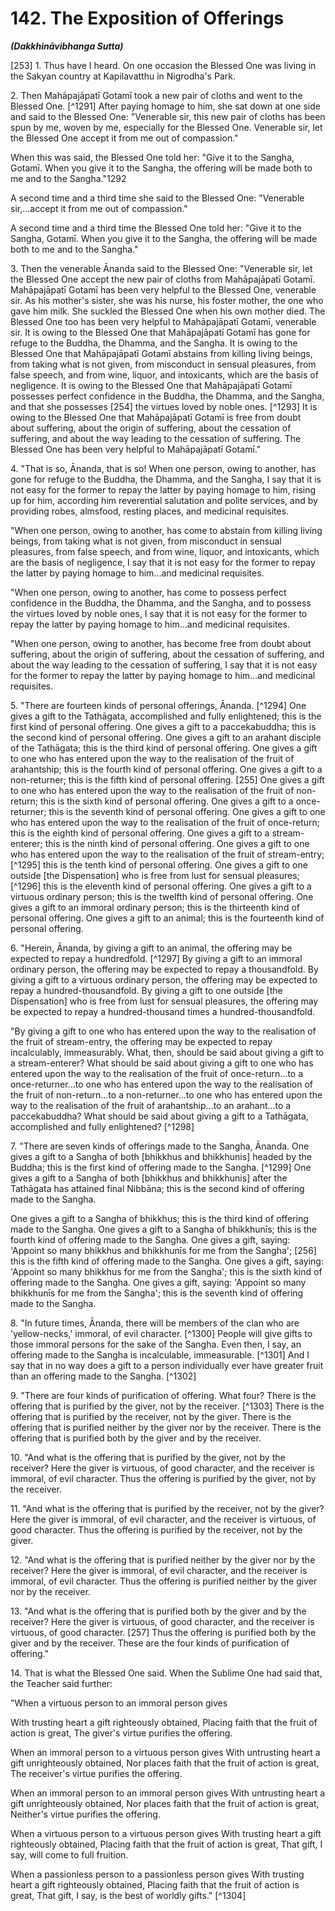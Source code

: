 # 142. The Exposition of Offerings
***(Dakkhināvibhanga Sutta)***

[253] 1. Thus have I heard. On one occasion the Blessed One was living in the Sakyan country at Kapilavatthu in Nigrodha's Park.

2\. Then Mahāpajāpatī Gotamī took a new pair of cloths and went to the Blessed One. [^1291] After paying homage to him, she sat down at one side and said to the Blessed One: "Venerable sir, this new pair of cloths has been spun by me, woven by me, especially for the Blessed One. Venerable sir, let the Blessed One accept it from me out of compassion."

When this was said, the Blessed One told her: "Give it to the Sangha, Gotamī. When you give it to the Sangha, the offering will be made both to me and to the Sangha."1292

A second time and a third time she said to the Blessed One: "Venerable sir,...accept it from me out of compassion."

A second time and a third time the Blessed One told her: "Give it to the Sangha, Gotamī. When you give it to the Sangha, the offering will be made both to me and to the Sangha."

3\. Then the venerable Ānanda said to the Blessed One: "Venerable sir, let the Blessed One accept the new pair of cloths from Mahāpajāpatī Gotamī. Mahāpajāpatī Gotamī has been very helpful to the Blessed One, venerable sir. As his mother's sister, she was his nurse, his foster mother, the one who gave him milk. She suckled the Blessed One when his own mother died. The Blessed One too has been very helpful to Mahāpajāpatī Gotamī, venerable sir. It is owing to the Blessed One that Mahāpajāpatī Gotamī has gone for refuge to the Buddha, the Dhamma, and the Sangha. It is owing to the Blessed One that Mahāpajāpatī Gotamī abstains from killing living beings, from taking what is not given, from misconduct in sensual pleasures, from false speech, and from wine, liquor, and intoxicants, which are the basis of negligence. It is owing to the Blessed One that Mahāpajāpatī Gotamī
possesses perfect confidence in the Buddha, the Dhamma, and the Sangha, and that she possesses [254] the virtues loved by noble ones. [^1293] It is owing to the Blessed One that Mahāpajāpatī Gotamī is free from doubt about suffering, about the origin of suffering, about the cessation of suffering, and about the way leading to the cessation of suffering. The Blessed One has been very helpful to Mahāpajāpatī Gotamī."

4\. "That is so, Ānanda, that is so! When one person, owing to another, has gone for refuge to the Buddha, the Dhamma, and the Sangha, I say that it is not easy for the former to repay the latter by paying homage to him, rising up for him, according him reverential salutation and polite services, and by providing robes, almsfood, resting places, and medicinal requisites.

"When one person, owing to another, has come to abstain from killing living beings, from taking what is not given, from misconduct in sensual pleasures, from false speech, and from wine, liquor, and intoxicants, which are the basis of negligence, I say that it is not easy for the former to repay the latter by paying homage to him...and medicinal requisites.

"When one person, owing to another, has come to possess perfect confidence in the Buddha, the Dhamma, and the Sangha, and to possess the virtues loved by noble ones, I say that it is not easy for the former to repay the latter by paying homage to him...and medicinal requisites.

"When one person, owing to another, has become free from doubt about suffering, about the origin of suffering, about the cessation of suffering, and about the way leading to the cessation of suffering, I say that it is not easy for the former to repay the latter by paying homage to him...and medicinal requisites.

5\. "There are fourteen kinds of personal offerings, Ānanda. [^1294] One gives a gift to the Tathāgata, accomplished and fully enlightened; this is the first kind of personal offering. One gives a gift to a paccekabuddha; this is the second kind of personal offering. One gives a gift to an arahant disciple of the Tathāgata; this is the third kind of personal offering. One gives a gift to one who has entered upon the way to the realisation of the fruit of arahantship; this is the fourth kind of personal offering. One gives a gift to a non-returner; this is the fifth kind of personal offering. [255] One gives a gift to one who has entered upon the way to the realisation of the fruit of non-return; this is the sixth
kind of personal offering. One gives a gift to a once-returner; this is the seventh kind of personal offering. One gives a gift to one who has entered upon the way to the realisation of the fruit of once-return; this is the eighth kind of personal offering. One gives a gift to a stream-enterer; this is the ninth kind of personal offering. One gives a gift to one who has entered upon the way to the realisation of the fruit of stream-entry; [^1295] this is the tenth kind of personal offering. One gives a gift to one outside [the Dispensation] who is free from lust for sensual pleasures; [^1296] this is the eleventh kind of personal offering. One gives a gift to a virtuous ordinary person; this is the twelfth kind of personal offering. One gives a gift to an immoral ordinary person; this is the thirteenth kind of personal offering. One gives a gift to an animal; this is the fourteenth kind of personal offering.

6\. "Herein, Ānanda, by giving a gift to an animal, the offering may be expected to repay a hundredfold. [^1297] By giving a gift to an immoral ordinary person, the offering may be expected to repay a thousandfold. By giving a gift to a virtuous ordinary person, the offering may be expected to repay a hundred-thousandfold. By giving a gift to one outside [the Dispensation] who is free from lust for sensual pleasures, the offering may be expected to repay a hundred-thousand times a hundred-thousandfold.

"By giving a gift to one who has entered upon the way to the realisation of the fruit of stream-entry, the offering may be expected to repay incalculably, immeasurably. What, then, should be said about giving a gift to a stream-enterer? What should be said about giving a gift to one who has entered upon the way to the realisation of the fruit of once-return...to a once-returner...to one who has entered upon the way to the realisation of the fruit of non-return...to a non-returner...to one who has entered upon the way to the realisation of the fruit of arahantship...to an arahant...to a paccekabuddha? What should be said about giving a gift to a Tathāgata, accomplished and fully enlightened? [^1298]

7\. "There are seven kinds of offerings made to the Sangha, Ānanda. One gives a gift to a Sangha of both [bhikkhus and bhikkhunis] headed by the Buddha; this is the first kind of offering made to the Sangha. [^1299] One gives a gift to a Sangha of both [bhikkhus and bhikkhunis] after the Tathāgata has attained final Nibbāna; this is the second kind of offering made to the Sangha.

One gives a gift to a Sangha of bhikkhus; this is the third kind of offering made to the Sangha. One gives a gift to a Sangha of bhikkhunīs; this is the fourth kind of offering made to the Sangha. One gives a gift, saying: 'Appoint so many bhikkhus and bhikkhunīs for me from the Sangha'; [256] this is the fifth kind of offering made to the Sangha. One gives a gift, saying: 'Appoint so many bhikkhus for me from the Sangha'; this is the sixth kind of offering made to the Sangha. One gives a gift, saying: 'Appoint so many bhikkhunīs for me from the Sangha'; this is the seventh kind of offering made to the Sangha.

8\. "In future times, Ānanda, there will be members of the clan who are 'yellow-necks,' immoral, of evil character. [^1300] People will give gifts to those immoral persons for the sake of the Sangha. Even then, I say, an offering made to the Sangha is incalculable, immeasurable. [^1301] And I say that in no way does a gift to a person individually ever have greater fruit than an offering made to the Sangha. [^1302]

9\. "There are four kinds of purification of offering. What four? There is the offering that is purified by the giver, not by the receiver. [^1303] There is the offering that is purified by the receiver, not by the giver. There is the offering that is purified neither by the giver nor by the receiver. There is the offering that is purified both by the giver and by the receiver.

10\. "And what is the offering that is purified by the giver, not by the receiver? Here the giver is virtuous, of good character, and the receiver is immoral, of evil character. Thus the offering is purified by the giver, not by the receiver.

11\. "And what is the offering that is purified by the receiver, not by the giver? Here the giver is immoral, of evil character, and the receiver is virtuous, of good character. Thus the offering is purified by the receiver, not by the giver.

12\. "And what is the offering that is purified neither by the giver nor by the receiver? Here the giver is immoral, of evil character, and the receiver is immoral, of evil character. Thus the offering is purified neither by the giver nor by the receiver.

13\. "And what is the offering that is purified both by the giver and by the receiver? Here the giver is virtuous, of good character, and the receiver is virtuous, of good character. [257] Thus the offering is purified both by the giver and by the receiver. These are the four kinds of purification of offering."

14\. That is what the Blessed One said. When the Sublime One had said that, the Teacher said further:

"When a virtuous person to an immoral person gives

With trusting heart a gift righteously obtained, Placing faith that the fruit of action is great, The giver's virtue purifies the offering.

When an immoral person to a virtuous person gives With untrusting heart a gift unrighteously obtained, Nor places faith that the fruit of action is great, The receiver's virtue purifies the offering.

When an immoral person to an immoral person gives With untrusting heart a gift unrighteously obtained, Nor places faith that the fruit of action is great, Neither's virtue purifies the offering.

When a virtuous person to a virtuous person gives With trusting heart a gift righteously obtained, Placing faith that the fruit of action is great, That gift, I say, will come to full fruition.

When a passionless person to a passionless person gives With trusting heart a gift righteously obtained, Placing faith that the fruit of action is great, That gift, I say, is the best of worldly gifts." [^1304]